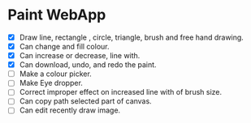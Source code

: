 # Paint WebApp

- [x] Draw line, rectangle , circle, triangle, brush and free hand drawing.
- [x] Can change and fill colour.
- [x] Can increase or decrease, line with.
- [x] Can download, undo, and redo the paint.
- [ ] Make a colour picker.
- [ ] Make Eye dropper.
- [ ] Correct improper effect on increased line with of brush size.
- [ ] Can copy  path selected part of canvas.
- [ ] Can edit recently draw image.

